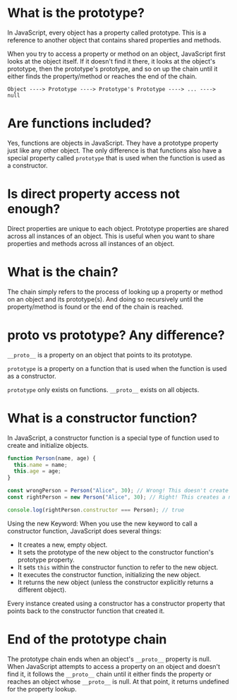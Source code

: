 # What is the prototype?

In JavaScript, every object has a property called prototype. This is a reference to another object that contains shared properties and methods.

When you try to access a property or method on an object, JavaScript first looks at the object itself. If it doesn't find it there, it looks at the object's prototype, then the prototype's prototype, and so on up the chain until it either finds the property/method or reaches the end of the chain.

```
Object ----> Prototype ----> Prototype's Prototype ----> ... ----> null
```

# Are functions included?

Yes, functions are objects in JavaScript. They have a prototype property just like any other object. The only difference is that functions also have a special property called `prototype` that is used when the function is used as a constructor.

# Is direct property access not enough?

Direct properties are unique to each object. Prototype properties are shared across all instances of an object. This is useful when you want to share properties and methods across all instances of an object.

# What is the chain?

The chain simply refers to the process of looking up a property or method on an object and its prototype(s). And doing so recursively until the property/method is found or the end of the chain is reached.

# **proto** vs prototype? Any difference?

`__proto__` is a property on an object that points to its prototype.

`prototype` is a property on a function that is used when the function is used as a constructor.

`prototype` only exists on functions. `__proto__` exists on all objects.

# What is a constructor function?

In JavaScript, a constructor function is a special type of function used to create and initialize objects.

```ts
function Person(name, age) {
  this.name = name;
  this.age = age;
}

const wrongPerson = Person("Alice", 30); // Wrong! This doesn't create a new instance
const rightPerson = new Person("Alice", 30); // Right! This creates a new instance

console.log(rightPerson.constructor === Person); // true
```

Using the new Keyword: When you use the new keyword to call a constructor function, JavaScript does several things:

- It creates a new, empty object.
- It sets the prototype of the new object to the constructor function's prototype property.
- It sets `this` within the constructor function to refer to the new object.
- It executes the constructor function, initializing the new object.
- It returns the new object (unless the constructor explicitly returns a different object).

Every instance created using a constructor has a constructor property that points back to the constructor function that created it.

# End of the prototype chain

The prototype chain ends when an object's `__proto__` property is null. When JavaScript attempts to access a property on an object and doesn't find it, it follows the `__proto__` chain until it either finds the property or reaches an object whose `__proto__` is null. At that point, it returns undefined for the property lookup.

